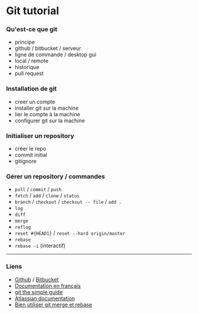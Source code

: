 # Git tutorial

### Qu'est-ce que git

- principe
- github / bitbucket / serveur
- ligne de commande / desktop gui
- local / remote
- historique
- pull request

### Installation de git

- creer un compte
- installer git sur la machine
- lier le compte à la machine
- configurer git sur la machine

### Initialiser un repository

- créer le repo
- commit initial
- gitignore

### Gérer un repository / commandes

- `pull` / `commit` / `push`
- `fetch` / `add` / `clone` / `status`
- `branch` / `checkout` / `checkout -- file` / `add .`
- `log`
- `diff`
- `merge`
- `reflog`
- `reset #{HEAD1}` / `reset --hard origin/master`
- `rebase`
- `rebase -i` (interactif)

---

### Liens

- [Github](https://github.com/) / [Bitbucket](https://bitbucket.org/)
- [Documentation en français](https://git-scm.com/book/fr/v2)
- [git the simple guide](http://rogerdudler.github.io/git-guide/)
- [Atlassian documentation](https://www.atlassian.com/git/tutorials)
- [Bien utiliser git merge et rebase](https://delicious-insights.com/fr/articles/bien-utiliser-git-merge-et-rebase/)
